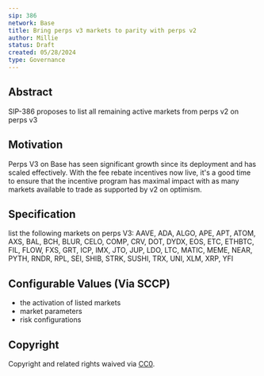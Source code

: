 ```yaml
---
sip: 386
network: Base
title: Bring perps v3 markets to parity with perps v2
author: Millie
status: Draft
created: 05/28/2024
type: Governance
---
```


## Abstract

SIP-386 proposes to list all remaining active markets from perps v2 on perps v3

## Motivation

Perps V3 on Base has seen significant growth since its deployment and has scaled effectively. With the fee rebate incentives now live, 
it's a good time to ensure that the incentive program has maximal impact with as many markets available to trade as supported by v2 on optimism.

## Specification

list the following markets on perps V3: AAVE, ADA, ALGO, APE, APT, ATOM, AXS, BAL, BCH, BLUR, CELO, COMP, CRV, DOT, DYDX, EOS, ETC, ETHBTC, FIL, FLOW, FXS, GRT, ICP, IMX, JTO, JUP, LDO, LTC, MATIC, MEME, NEAR, PYTH, RNDR, RPL, SEI, SHIB, STRK, SUSHI, TRX, UNI, XLM, XRP, YFI


## Configurable Values (Via SCCP)

- the activation of listed markets
- market parameters
- risk configurations

## Copyright

Copyright and related rights waived via [CC0](https://creativecommons.org/publicdomain/zero/1.0/).

